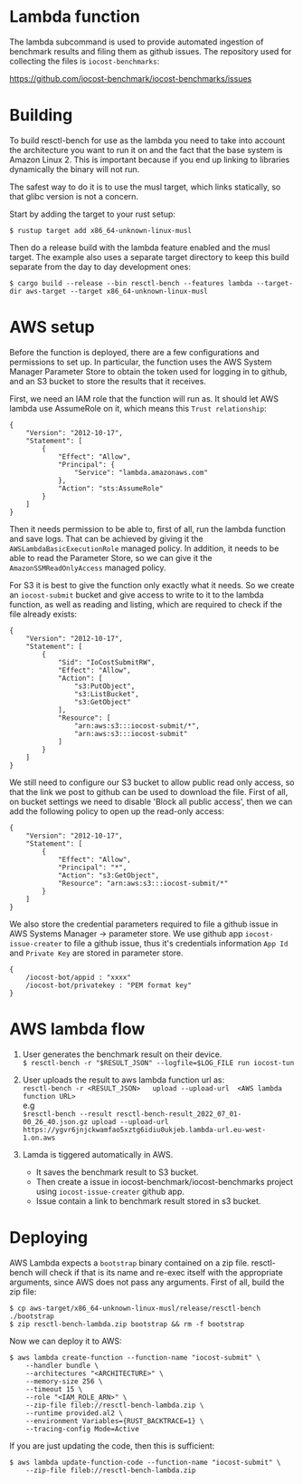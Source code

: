 Lambda function
===============

The lambda subcommand is used to provide automated ingestion of benchmark results and filing them as github issues. The repository used for collecting the files is `iocost-benchmarks`:

  https://github.com/iocost-benchmark/iocost-benchmarks/issues

Building
========

To build resctl-bench for use as the lambda you need to take into account the architecture you want to run it on and the fact that the base system is Amazon Linux 2. This is important because if you end up linking to libraries dynamically the binary will not run.

The safest way to do it is to use the musl target, which links statically, so that glibc version is not a concern.

Start by adding the target to your rust setup:

```
$ rustup target add x86_64-unknown-linux-musl
```

Then do a release build with the lambda feature enabled and the musl target. The example also uses a separate target directory to keep this build separate from the day to day development ones:

```
$ cargo build --release --bin resctl-bench --features lambda --target-dir aws-target --target x86_64-unknown-linux-musl
```

AWS setup
=========

Before the function is deployed, there are a few configurations and permissions to set up. In particular, the function uses the AWS System Manager Parameter Store to obtain the token used for logging in to github, and an S3 bucket to store the results that it receives.

First, we need an IAM role that the function will run as. It should let AWS lambda use AssumeRole on it, which means this `Trust relationship`:

```
{
    "Version": "2012-10-17",
    "Statement": [
        {
            "Effect": "Allow",
            "Principal": {
                "Service": "lambda.amazonaws.com"
            },
            "Action": "sts:AssumeRole"
        }
    ]
}
```

Then it needs permission to be able to, first of all, run the lambda function and save logs. That can be achieved by giving it the `AWSLambdaBasicExecutionRole` managed policy. In addition, it needs to be able to read the Parameter Store, so we can give it the `AmazonSSMReadOnlyAccess` managed policy.

For S3 it is best to give the function only exactly what it needs. So we create an `iocost-submit` bucket and give access to write to it to the lambda function, as well as reading and listing, which are required to check if the file already exists:

```
{
    "Version": "2012-10-17",
    "Statement": [
        {
            "Sid": "IoCostSubmitRW",
            "Effect": "Allow",
            "Action": [
                "s3:PutObject",
                "s3:ListBucket",
                "s3:GetObject"
            ],
            "Resource": [
                "arn:aws:s3:::iocost-submit/*",
                "arn:aws:s3:::iocost-submit"
            ]
        }
    ]
}
```

We still need to configure our S3 bucket to allow public read only access, so that the link we post to github can be used to download the file. First of all, on bucket settings we need to disable 'Block all public access', then we can add the following policy to open up the read-only access:

```
{
    "Version": "2012-10-17",
    "Statement": [
        {
            "Effect": "Allow",
            "Principal": "*",
            "Action": "s3:GetObject",
            "Resource": "arn:aws:s3:::iocost-submit/*"
        }
    ]
}
```


We also store the credential parameters required to file a github issue in AWS Systems Manager -> parameter store.
We use github app `iocost-issue-creater` to file a github issue, thus it's credentials information `App Id` and 
`Private Key` are stored in parameter store.  
```
{
    /iocost-bot/appid : "xxxx"
    /iocost-bot/privatekey : "PEM format key"
}
```

AWS lambda flow
===============
1. User generates the benchmark result on their device.  
`$ resctl-bench -r "$RESULT_JSON" --logfile=$LOG_FILE run iocost-tun`
2. User uploads the result to aws lambda function url as:  
`resctl-bench -r <RESULT_JSON>   upload --upload-url  <AWS lambda function URL>`  
e.g  
`$resctl-bench --result resctl-bench-result_2022_07_01-00_26_40.json.gz upload --upload-url https://ygvr6jnjckwamfao5xztg6idiu0ukjeb.lambda-url.eu-west-1.on.aws`

3. Lamda is tiggered automatically in AWS.
     - It saves the benchmark result to S3 bucket.
     - Then create a issue in iocost-benchmark/iocost-benchmarks project using `iocost-issue-creater` github app.
     - Issue contain a link to benchmark result stored in s3 bucket.


Deploying
=========

AWS Lambda expects a `bootstrap` binary contained on a zip file. resctl-bench will check if that is its name and re-exec itself with the appropriate arguments, since AWS does not pass any arguments. First of all, build the zip file:

```
$ cp aws-target/x86_64-unknown-linux-musl/release/resctl-bench ./bootstrap
$ zip resctl-bench-lambda.zip bootstrap && rm -f bootstrap
```

Now we can deploy it to AWS:

```
$ aws lambda create-function --function-name "iocost-submit" \
    --handler bundle \
    --architectures "<ARCHITECTURE>" \
    --memory-size 256 \
    --timeout 15 \
    --role "<IAM_ROLE_ARN>" \
    --zip-file fileb://resctl-bench-lambda.zip \
    --runtime provided.al2 \
    --environment Variables={RUST_BACKTRACE=1} \
    --tracing-config Mode=Active
```

If you are just updating the code, then this is sufficient:

```
$ aws lambda update-function-code --function-name "iocost-submit" \
    --zip-file fileb://resctl-bench-lambda.zip
```

